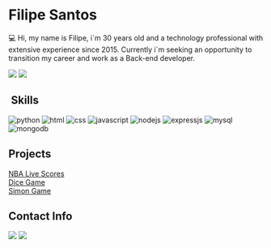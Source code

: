 ## <h1>Filipe Santos</h1>


💻 Hi, my name is Filipe, i´m 30 years old and a technology professional with extensive experience since 2015. Currently i´m seeking an opportunity to transition my career and work as a Back-end developer.
  
<div>
  <a href="https://github.com/lipehmoreira"><img src="https://github-readme-stats-lipehmoreira.vercel.app/api?username=lipehmoreira&show_icons=true&theme=gruvbox"/></a>
  <a href="https://github.com/lipehmoreira"><img src="https://github-readme-stats-lipehmoreira.vercel.app/api/top-langs/?username=lipehmoreira&theme=gruvbox&layout=compact"/></a>
</div>


## &nbsp;Skills
<div>
  <img src="https://img.shields.io/badge/Python-FFD43B?style=for-the-badge&logo=python&logoColor=blue" alt="python"/>
  <img src="https://img.shields.io/badge/HTML5-E34F26?style=for-the-badge&logo=html5&logoColor=white" alt="html"/>
  <img src="https://img.shields.io/badge/CSS3-1572B6?style=for-the-badge&logo=css3&logoColor=white" alt="css"/>
  <img src="https://img.shields.io/badge/JavaScript-323330?style=for-the-badge&logo=javascript&logoColor=F7DF1E" alt="javascript"/>
  <img src="https://img.shields.io/badge/Node%20js-339933?style=for-the-badge&logo=nodedotjs&logoColor=white" alt="nodejs"/>
  <img src="https://img.shields.io/badge/Express%20js-000000?style=for-the-badge&logo=express&logoColor=white" alt="expressjs"/>
  <img src="https://img.shields.io/badge/MySQL-005C84?style=for-the-badge&logo=mysql&logoColor=white" alt="mysql"/>
  <img src="https://img.shields.io/badge/MongoDB-4EA94B?style=for-the-badge&logo=mongodb&logoColor=white" alt="mongodb"/>
</div>


## Projects
<div>
<a href = "https://github.com/lipehmoreira/nbascores">NBA Live Scores</a><br>
<a href ="https://lipehmoreira.github.io/dice-game/">Dice Game</a><br>
<a href ="https://lipehmoreira.github.io/simon-game/">Simon Game</a>
</div>

##  Contact Info
<div> 
  <a href = "mailto:filipesantos.py@gmail.com"><img src="https://img.shields.io/badge/Gmail-D14836?style=for-the-badge&logo=gmail&logoColor=white" target="_blank"></a>
  <a href="https://www.linkedin.com/in/filipesantosm" target="_blank"><img src="https://img.shields.io/badge/-LinkedIn-%230077B5?style=for-the-badge&logo=linkedin&logoColor=white" target="_blank"></a>  
</div>
